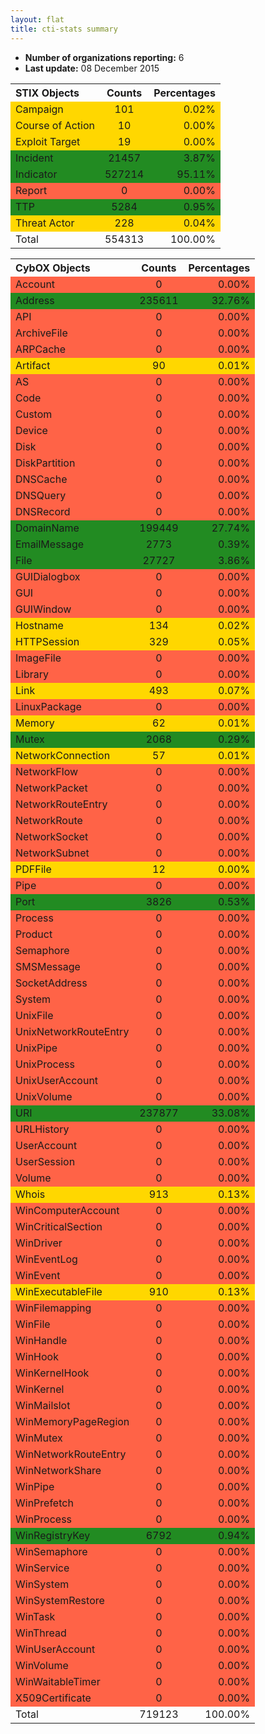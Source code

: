 ```yaml
---
layout: flat
title: cti-stats summary
---
```

* **Number of organizations reporting:** 6
* **Last update:** 08 December 2015


<table>
<tr>
<th style="text-align:left;">STIX Objects</th>
<th style="text-align:center;">Counts</th>
<th style="text-align:right;">Percentages</th>
</tr>
<tr>
<td style="background-color: gold; text-align:left;">Campaign</td>
<td style="background-color: gold; text-align:center;">101</td>
<td style="background-color: gold; text-align:right;">0.02%</td>
</tr>
<tr>
<td style="background-color: gold; text-align:left;">Course of Action</td>
<td style="background-color: gold; text-align:center;">10</td>
<td style="background-color: gold; text-align:right;">0.00%</td>
</tr>
<tr>
<td style="background-color: gold; text-align:left;">Exploit Target</td>
<td style="background-color: gold; text-align:center;">19</td>
<td style="background-color: gold; text-align:right;">0.00%</td>
</tr>
<tr>
<td style="background-color: forestgreen; text-align:left;">Incident</td>
<td style="background-color: forestgreen; text-align:center;">21457</td>
<td style="background-color: forestgreen; text-align:right;">3.87%</td>
</tr>
<tr>
<td style="background-color: forestgreen; text-align:left;">Indicator</td>
<td style="background-color: forestgreen; text-align:center;">527214</td>
<td style="background-color: forestgreen; text-align:right;">95.11%</td>
</tr>
<tr>
<td style="background-color: tomato; text-align:left;">Report</td>
<td style="background-color: tomato; text-align:center;">0</td>
<td style="background-color: tomato; text-align:right;">0.00%</td>
</tr>
<tr>
<td style="background-color: forestgreen; text-align:left;">TTP</td>
<td style="background-color: forestgreen; text-align:center;">5284</td>
<td style="background-color: forestgreen; text-align:right;">0.95%</td>
</tr>
<tr>
<td style="background-color: gold; text-align:left;">Threat Actor</td>
<td style="background-color: gold; text-align:center;">228</td>
<td style="background-color: gold; text-align:right;">0.04%</td>
</tr>
<tr>
<td style="text-align:left;">Total</td>
<td style="text-align:center;">554313</td>
<td style="text-align:right;">100.00%</td>
</tr>
</table>



<table>
<tr>
<th style="text-align:left;">CybOX Objects</th>
<th style="text-align:center;">Counts</th>
<th style="text-align:right;">Percentages</th>
</tr>
<tr>
<td style="background-color: tomato; text-align:left;">Account</td>
<td style="background-color: tomato; text-align:center;">0</td>
<td style="background-color: tomato; text-align:right;">0.00%</td>
</tr>
<tr>
<td style="background-color: forestgreen; text-align:left;">Address</td>
<td style="background-color: forestgreen; text-align:center;">235611</td>
<td style="background-color: forestgreen; text-align:right;">32.76%</td>
</tr>
<tr>
<td style="background-color: tomato; text-align:left;">API</td>
<td style="background-color: tomato; text-align:center;">0</td>
<td style="background-color: tomato; text-align:right;">0.00%</td>
</tr>
<tr>
<td style="background-color: tomato; text-align:left;">ArchiveFile</td>
<td style="background-color: tomato; text-align:center;">0</td>
<td style="background-color: tomato; text-align:right;">0.00%</td>
</tr>
<tr>
<td style="background-color: tomato; text-align:left;">ARPCache</td>
<td style="background-color: tomato; text-align:center;">0</td>
<td style="background-color: tomato; text-align:right;">0.00%</td>
</tr>
<tr>
<td style="background-color: gold; text-align:left;">Artifact</td>
<td style="background-color: gold; text-align:center;">90</td>
<td style="background-color: gold; text-align:right;">0.01%</td>
</tr>
<tr>
<td style="background-color: tomato; text-align:left;">AS</td>
<td style="background-color: tomato; text-align:center;">0</td>
<td style="background-color: tomato; text-align:right;">0.00%</td>
</tr>
<tr>
<td style="background-color: tomato; text-align:left;">Code</td>
<td style="background-color: tomato; text-align:center;">0</td>
<td style="background-color: tomato; text-align:right;">0.00%</td>
</tr>
<tr>
<td style="background-color: tomato; text-align:left;">Custom</td>
<td style="background-color: tomato; text-align:center;">0</td>
<td style="background-color: tomato; text-align:right;">0.00%</td>
</tr>
<tr>
<td style="background-color: tomato; text-align:left;">Device</td>
<td style="background-color: tomato; text-align:center;">0</td>
<td style="background-color: tomato; text-align:right;">0.00%</td>
</tr>
<tr>
<td style="background-color: tomato; text-align:left;">Disk</td>
<td style="background-color: tomato; text-align:center;">0</td>
<td style="background-color: tomato; text-align:right;">0.00%</td>
</tr>
<tr>
<td style="background-color: tomato; text-align:left;">DiskPartition</td>
<td style="background-color: tomato; text-align:center;">0</td>
<td style="background-color: tomato; text-align:right;">0.00%</td>
</tr>
<tr>
<td style="background-color: tomato; text-align:left;">DNSCache</td>
<td style="background-color: tomato; text-align:center;">0</td>
<td style="background-color: tomato; text-align:right;">0.00%</td>
</tr>
<tr>
<td style="background-color: tomato; text-align:left;">DNSQuery</td>
<td style="background-color: tomato; text-align:center;">0</td>
<td style="background-color: tomato; text-align:right;">0.00%</td>
</tr>
<tr>
<td style="background-color: tomato; text-align:left;">DNSRecord</td>
<td style="background-color: tomato; text-align:center;">0</td>
<td style="background-color: tomato; text-align:right;">0.00%</td>
</tr>
<tr>
<td style="background-color: forestgreen; text-align:left;">DomainName</td>
<td style="background-color: forestgreen; text-align:center;">199449</td>
<td style="background-color: forestgreen; text-align:right;">27.74%</td>
</tr>
<tr>
<td style="background-color: forestgreen; text-align:left;">EmailMessage</td>
<td style="background-color: forestgreen; text-align:center;">2773</td>
<td style="background-color: forestgreen; text-align:right;">0.39%</td>
</tr>
<tr>
<td style="background-color: forestgreen; text-align:left;">File</td>
<td style="background-color: forestgreen; text-align:center;">27727</td>
<td style="background-color: forestgreen; text-align:right;">3.86%</td>
</tr>
<tr>
<td style="background-color: tomato; text-align:left;">GUIDialogbox</td>
<td style="background-color: tomato; text-align:center;">0</td>
<td style="background-color: tomato; text-align:right;">0.00%</td>
</tr>
<tr>
<td style="background-color: tomato; text-align:left;">GUI</td>
<td style="background-color: tomato; text-align:center;">0</td>
<td style="background-color: tomato; text-align:right;">0.00%</td>
</tr>
<tr>
<td style="background-color: tomato; text-align:left;">GUIWindow</td>
<td style="background-color: tomato; text-align:center;">0</td>
<td style="background-color: tomato; text-align:right;">0.00%</td>
</tr>
<tr>
<td style="background-color: gold; text-align:left;">Hostname</td>
<td style="background-color: gold; text-align:center;">134</td>
<td style="background-color: gold; text-align:right;">0.02%</td>
</tr>
<tr>
<td style="background-color: gold; text-align:left;">HTTPSession</td>
<td style="background-color: gold; text-align:center;">329</td>
<td style="background-color: gold; text-align:right;">0.05%</td>
</tr>
<tr>
<td style="background-color: tomato; text-align:left;">ImageFile</td>
<td style="background-color: tomato; text-align:center;">0</td>
<td style="background-color: tomato; text-align:right;">0.00%</td>
</tr>
<tr>
<td style="background-color: tomato; text-align:left;">Library</td>
<td style="background-color: tomato; text-align:center;">0</td>
<td style="background-color: tomato; text-align:right;">0.00%</td>
</tr>
<tr>
<td style="background-color: gold; text-align:left;">Link</td>
<td style="background-color: gold; text-align:center;">493</td>
<td style="background-color: gold; text-align:right;">0.07%</td>
</tr>
<tr>
<td style="background-color: tomato; text-align:left;">LinuxPackage</td>
<td style="background-color: tomato; text-align:center;">0</td>
<td style="background-color: tomato; text-align:right;">0.00%</td>
</tr>
<tr>
<td style="background-color: gold; text-align:left;">Memory</td>
<td style="background-color: gold; text-align:center;">62</td>
<td style="background-color: gold; text-align:right;">0.01%</td>
</tr>
<tr>
<td style="background-color: forestgreen; text-align:left;">Mutex</td>
<td style="background-color: forestgreen; text-align:center;">2068</td>
<td style="background-color: forestgreen; text-align:right;">0.29%</td>
</tr>
<tr>
<td style="background-color: gold; text-align:left;">NetworkConnection</td>
<td style="background-color: gold; text-align:center;">57</td>
<td style="background-color: gold; text-align:right;">0.01%</td>
</tr>
<tr>
<td style="background-color: tomato; text-align:left;">NetworkFlow</td>
<td style="background-color: tomato; text-align:center;">0</td>
<td style="background-color: tomato; text-align:right;">0.00%</td>
</tr>
<tr>
<td style="background-color: tomato; text-align:left;">NetworkPacket</td>
<td style="background-color: tomato; text-align:center;">0</td>
<td style="background-color: tomato; text-align:right;">0.00%</td>
</tr>
<tr>
<td style="background-color: tomato; text-align:left;">NetworkRouteEntry</td>
<td style="background-color: tomato; text-align:center;">0</td>
<td style="background-color: tomato; text-align:right;">0.00%</td>
</tr>
<tr>
<td style="background-color: tomato; text-align:left;">NetworkRoute</td>
<td style="background-color: tomato; text-align:center;">0</td>
<td style="background-color: tomato; text-align:right;">0.00%</td>
</tr>
<tr>
<td style="background-color: tomato; text-align:left;">NetworkSocket</td>
<td style="background-color: tomato; text-align:center;">0</td>
<td style="background-color: tomato; text-align:right;">0.00%</td>
</tr>
<tr>
<td style="background-color: tomato; text-align:left;">NetworkSubnet</td>
<td style="background-color: tomato; text-align:center;">0</td>
<td style="background-color: tomato; text-align:right;">0.00%</td>
</tr>
<tr>
<td style="background-color: gold; text-align:left;">PDFFile</td>
<td style="background-color: gold; text-align:center;">12</td>
<td style="background-color: gold; text-align:right;">0.00%</td>
</tr>
<tr>
<td style="background-color: tomato; text-align:left;">Pipe</td>
<td style="background-color: tomato; text-align:center;">0</td>
<td style="background-color: tomato; text-align:right;">0.00%</td>
</tr>
<tr>
<td style="background-color: forestgreen; text-align:left;">Port</td>
<td style="background-color: forestgreen; text-align:center;">3826</td>
<td style="background-color: forestgreen; text-align:right;">0.53%</td>
</tr>
<tr>
<td style="background-color: tomato; text-align:left;">Process</td>
<td style="background-color: tomato; text-align:center;">0</td>
<td style="background-color: tomato; text-align:right;">0.00%</td>
</tr>
<tr>
<td style="background-color: tomato; text-align:left;">Product</td>
<td style="background-color: tomato; text-align:center;">0</td>
<td style="background-color: tomato; text-align:right;">0.00%</td>
</tr>
<tr>
<td style="background-color: tomato; text-align:left;">Semaphore</td>
<td style="background-color: tomato; text-align:center;">0</td>
<td style="background-color: tomato; text-align:right;">0.00%</td>
</tr>
<tr>
<td style="background-color: tomato; text-align:left;">SMSMessage</td>
<td style="background-color: tomato; text-align:center;">0</td>
<td style="background-color: tomato; text-align:right;">0.00%</td>
</tr>
<tr>
<td style="background-color: tomato; text-align:left;">SocketAddress</td>
<td style="background-color: tomato; text-align:center;">0</td>
<td style="background-color: tomato; text-align:right;">0.00%</td>
</tr>
<tr>
<td style="background-color: tomato; text-align:left;">System</td>
<td style="background-color: tomato; text-align:center;">0</td>
<td style="background-color: tomato; text-align:right;">0.00%</td>
</tr>
<tr>
<td style="background-color: tomato; text-align:left;">UnixFile</td>
<td style="background-color: tomato; text-align:center;">0</td>
<td style="background-color: tomato; text-align:right;">0.00%</td>
</tr>
<tr>
<td style="background-color: tomato; text-align:left;">UnixNetworkRouteEntry</td>
<td style="background-color: tomato; text-align:center;">0</td>
<td style="background-color: tomato; text-align:right;">0.00%</td>
</tr>
<tr>
<td style="background-color: tomato; text-align:left;">UnixPipe</td>
<td style="background-color: tomato; text-align:center;">0</td>
<td style="background-color: tomato; text-align:right;">0.00%</td>
</tr>
<tr>
<td style="background-color: tomato; text-align:left;">UnixProcess</td>
<td style="background-color: tomato; text-align:center;">0</td>
<td style="background-color: tomato; text-align:right;">0.00%</td>
</tr>
<tr>
<td style="background-color: tomato; text-align:left;">UnixUserAccount</td>
<td style="background-color: tomato; text-align:center;">0</td>
<td style="background-color: tomato; text-align:right;">0.00%</td>
</tr>
<tr>
<td style="background-color: tomato; text-align:left;">UnixVolume</td>
<td style="background-color: tomato; text-align:center;">0</td>
<td style="background-color: tomato; text-align:right;">0.00%</td>
</tr>
<tr>
<td style="background-color: forestgreen; text-align:left;">URI</td>
<td style="background-color: forestgreen; text-align:center;">237877</td>
<td style="background-color: forestgreen; text-align:right;">33.08%</td>
</tr>
<tr>
<td style="background-color: tomato; text-align:left;">URLHistory</td>
<td style="background-color: tomato; text-align:center;">0</td>
<td style="background-color: tomato; text-align:right;">0.00%</td>
</tr>
<tr>
<td style="background-color: tomato; text-align:left;">UserAccount</td>
<td style="background-color: tomato; text-align:center;">0</td>
<td style="background-color: tomato; text-align:right;">0.00%</td>
</tr>
<tr>
<td style="background-color: tomato; text-align:left;">UserSession</td>
<td style="background-color: tomato; text-align:center;">0</td>
<td style="background-color: tomato; text-align:right;">0.00%</td>
</tr>
<tr>
<td style="background-color: tomato; text-align:left;">Volume</td>
<td style="background-color: tomato; text-align:center;">0</td>
<td style="background-color: tomato; text-align:right;">0.00%</td>
</tr>
<tr>
<td style="background-color: gold; text-align:left;">Whois</td>
<td style="background-color: gold; text-align:center;">913</td>
<td style="background-color: gold; text-align:right;">0.13%</td>
</tr>
<tr>
<td style="background-color: tomato; text-align:left;">WinComputerAccount</td>
<td style="background-color: tomato; text-align:center;">0</td>
<td style="background-color: tomato; text-align:right;">0.00%</td>
</tr>
<tr>
<td style="background-color: tomato; text-align:left;">WinCriticalSection</td>
<td style="background-color: tomato; text-align:center;">0</td>
<td style="background-color: tomato; text-align:right;">0.00%</td>
</tr>
<tr>
<td style="background-color: tomato; text-align:left;">WinDriver</td>
<td style="background-color: tomato; text-align:center;">0</td>
<td style="background-color: tomato; text-align:right;">0.00%</td>
</tr>
<tr>
<td style="background-color: tomato; text-align:left;">WinEventLog</td>
<td style="background-color: tomato; text-align:center;">0</td>
<td style="background-color: tomato; text-align:right;">0.00%</td>
</tr>
<tr>
<td style="background-color: tomato; text-align:left;">WinEvent</td>
<td style="background-color: tomato; text-align:center;">0</td>
<td style="background-color: tomato; text-align:right;">0.00%</td>
</tr>
<tr>
<td style="background-color: gold; text-align:left;">WinExecutableFile</td>
<td style="background-color: gold; text-align:center;">910</td>
<td style="background-color: gold; text-align:right;">0.13%</td>
</tr>
<tr>
<td style="background-color: tomato; text-align:left;">WinFilemapping</td>
<td style="background-color: tomato; text-align:center;">0</td>
<td style="background-color: tomato; text-align:right;">0.00%</td>
</tr>
<tr>
<td style="background-color: tomato; text-align:left;">WinFile</td>
<td style="background-color: tomato; text-align:center;">0</td>
<td style="background-color: tomato; text-align:right;">0.00%</td>
</tr>
<tr>
<td style="background-color: tomato; text-align:left;">WinHandle</td>
<td style="background-color: tomato; text-align:center;">0</td>
<td style="background-color: tomato; text-align:right;">0.00%</td>
</tr>
<tr>
<td style="background-color: tomato; text-align:left;">WinHook</td>
<td style="background-color: tomato; text-align:center;">0</td>
<td style="background-color: tomato; text-align:right;">0.00%</td>
</tr>
<tr>
<td style="background-color: tomato; text-align:left;">WinKernelHook</td>
<td style="background-color: tomato; text-align:center;">0</td>
<td style="background-color: tomato; text-align:right;">0.00%</td>
</tr>
<tr>
<td style="background-color: tomato; text-align:left;">WinKernel</td>
<td style="background-color: tomato; text-align:center;">0</td>
<td style="background-color: tomato; text-align:right;">0.00%</td>
</tr>
<tr>
<td style="background-color: tomato; text-align:left;">WinMailslot</td>
<td style="background-color: tomato; text-align:center;">0</td>
<td style="background-color: tomato; text-align:right;">0.00%</td>
</tr>
<tr>
<td style="background-color: tomato; text-align:left;">WinMemoryPageRegion</td>
<td style="background-color: tomato; text-align:center;">0</td>
<td style="background-color: tomato; text-align:right;">0.00%</td>
</tr>
<tr>
<td style="background-color: tomato; text-align:left;">WinMutex</td>
<td style="background-color: tomato; text-align:center;">0</td>
<td style="background-color: tomato; text-align:right;">0.00%</td>
</tr>
<tr>
<td style="background-color: tomato; text-align:left;">WinNetworkRouteEntry</td>
<td style="background-color: tomato; text-align:center;">0</td>
<td style="background-color: tomato; text-align:right;">0.00%</td>
</tr>
<tr>
<td style="background-color: tomato; text-align:left;">WinNetworkShare</td>
<td style="background-color: tomato; text-align:center;">0</td>
<td style="background-color: tomato; text-align:right;">0.00%</td>
</tr>
<tr>
<td style="background-color: tomato; text-align:left;">WinPipe</td>
<td style="background-color: tomato; text-align:center;">0</td>
<td style="background-color: tomato; text-align:right;">0.00%</td>
</tr>
<tr>
<td style="background-color: tomato; text-align:left;">WinPrefetch</td>
<td style="background-color: tomato; text-align:center;">0</td>
<td style="background-color: tomato; text-align:right;">0.00%</td>
</tr>
<tr>
<td style="background-color: tomato; text-align:left;">WinProcess</td>
<td style="background-color: tomato; text-align:center;">0</td>
<td style="background-color: tomato; text-align:right;">0.00%</td>
</tr>
<tr>
<td style="background-color: forestgreen; text-align:left;">WinRegistryKey</td>
<td style="background-color: forestgreen; text-align:center;">6792</td>
<td style="background-color: forestgreen; text-align:right;">0.94%</td>
</tr>
<tr>
<td style="background-color: tomato; text-align:left;">WinSemaphore</td>
<td style="background-color: tomato; text-align:center;">0</td>
<td style="background-color: tomato; text-align:right;">0.00%</td>
</tr>
<tr>
<td style="background-color: tomato; text-align:left;">WinService</td>
<td style="background-color: tomato; text-align:center;">0</td>
<td style="background-color: tomato; text-align:right;">0.00%</td>
</tr>
<tr>
<td style="background-color: tomato; text-align:left;">WinSystem</td>
<td style="background-color: tomato; text-align:center;">0</td>
<td style="background-color: tomato; text-align:right;">0.00%</td>
</tr>
<tr>
<td style="background-color: tomato; text-align:left;">WinSystemRestore</td>
<td style="background-color: tomato; text-align:center;">0</td>
<td style="background-color: tomato; text-align:right;">0.00%</td>
</tr>
<tr>
<td style="background-color: tomato; text-align:left;">WinTask</td>
<td style="background-color: tomato; text-align:center;">0</td>
<td style="background-color: tomato; text-align:right;">0.00%</td>
</tr>
<tr>
<td style="background-color: tomato; text-align:left;">WinThread</td>
<td style="background-color: tomato; text-align:center;">0</td>
<td style="background-color: tomato; text-align:right;">0.00%</td>
</tr>
<tr>
<td style="background-color: tomato; text-align:left;">WinUserAccount</td>
<td style="background-color: tomato; text-align:center;">0</td>
<td style="background-color: tomato; text-align:right;">0.00%</td>
</tr>
<tr>
<td style="background-color: tomato; text-align:left;">WinVolume</td>
<td style="background-color: tomato; text-align:center;">0</td>
<td style="background-color: tomato; text-align:right;">0.00%</td>
</tr>
<tr>
<td style="background-color: tomato; text-align:left;">WinWaitableTimer</td>
<td style="background-color: tomato; text-align:center;">0</td>
<td style="background-color: tomato; text-align:right;">0.00%</td>
</tr>
<tr>
<td style="background-color: tomato; text-align:left;">X509Certificate</td>
<td style="background-color: tomato; text-align:center;">0</td>
<td style="background-color: tomato; text-align:right;">0.00%</td>
</tr>
<tr>
<td style="text-align:left;">Total</td>
<td style="text-align:center;">719123</td>
<td style="text-align:right;">100.00%</td>
</tr>
</table>
